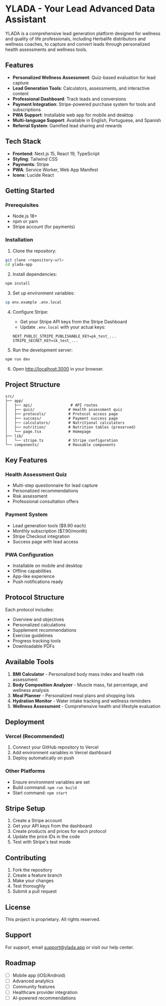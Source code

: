 # YLADA - Your Lead Advanced Data Assistant

YLADA is a comprehensive lead generation platform designed for wellness and quality of life professionals, including Herbalife distributors and wellness coaches, to capture and convert leads through personalized health assessments and wellness tools.

## Features

- **Personalized Wellness Assessment**: Quiz-based evaluation for lead capture
- **Lead Generation Tools**: Calculators, assessments, and interactive content
- **Professional Dashboard**: Track leads and conversions
- **Payment Integration**: Stripe-powered purchase system for tools and subscriptions
- **PWA Support**: Installable web app for mobile and desktop
- **Multi-language Support**: Available in English, Portuguese, and Spanish
- **Referral System**: Gamified lead sharing and rewards

## Tech Stack

- **Frontend**: Next.js 15, React 19, TypeScript
- **Styling**: Tailwind CSS
- **Payments**: Stripe
- **PWA**: Service Worker, Web App Manifest
- **Icons**: Lucide React

## Getting Started

### Prerequisites

- Node.js 18+ 
- npm or yarn
- Stripe account (for payments)

### Installation

1. Clone the repository:
```bash
git clone <repository-url>
cd ylada-app
```

2. Install dependencies:
```bash
npm install
```

3. Set up environment variables:
```bash
cp env.example .env.local
```

4. Configure Stripe:
   - Get your Stripe API keys from the Stripe Dashboard
   - Update `.env.local` with your actual keys:
   ```
   NEXT_PUBLIC_STRIPE_PUBLISHABLE_KEY=pk_test_...
   STRIPE_SECRET_KEY=sk_test_...
   ```

5. Run the development server:
```bash
npm run dev
```

6. Open [http://localhost:3000](http://localhost:3000) in your browser.

## Project Structure

```
src/
├── app/
│   ├── api/                 # API routes
│   ├── quiz/               # Health assessment quiz
│   ├── protocols/          # Protocol access page
│   ├── success/            # Payment success page
│   ├── calculators/        # Nutritional calculators
│   ├── nutrition/          # Nutrition tables (preserved)
│   └── page.tsx            # Homepage
├── lib/
│   └── stripe.ts           # Stripe configuration
└── components/             # Reusable components
```

## Key Features

### Health Assessment Quiz
- Multi-step questionnaire for lead capture
- Personalized recommendations
- Risk assessment
- Professional consultation offers

### Payment System
- Lead generation tools ($9.90 each)
- Monthly subscription ($7.90/month)
- Stripe Checkout integration
- Success page with lead access

### PWA Configuration
- Installable on mobile and desktop
- Offline capabilities
- App-like experience
- Push notifications ready

## Protocol Structure

Each protocol includes:
- Overview and objectives
- Personalized calculations
- Supplement recommendations
- Exercise guidelines
- Progress tracking tools
- Downloadable PDFs

## Available Tools

1. **BMI Calculator** - Personalized body mass index and health risk assessment
2. **Body Composition Analyzer** - Muscle mass, fat percentage, and wellness analysis
3. **Meal Planner** - Personalized meal plans and shopping lists
4. **Hydration Monitor** - Water intake tracking and wellness reminders
5. **Wellness Assessment** - Comprehensive health and lifestyle evaluation

## Deployment

### Vercel (Recommended)
1. Connect your GitHub repository to Vercel
2. Add environment variables in Vercel dashboard
3. Deploy automatically on push

### Other Platforms
- Ensure environment variables are set
- Build command: `npm run build`
- Start command: `npm start`

## Stripe Setup

1. Create a Stripe account
2. Get your API keys from the dashboard
3. Create products and prices for each protocol
4. Update the price IDs in the code
5. Test with Stripe's test mode

## Contributing

1. Fork the repository
2. Create a feature branch
3. Make your changes
4. Test thoroughly
5. Submit a pull request

## License

This project is proprietary. All rights reserved.

## Support

For support, email support@ylada.app or visit our help center.

## Roadmap

- [ ] Mobile app (iOS/Android)
- [ ] Advanced analytics
- [ ] Community features
- [ ] Healthcare provider integration
- [ ] AI-powered recommendations